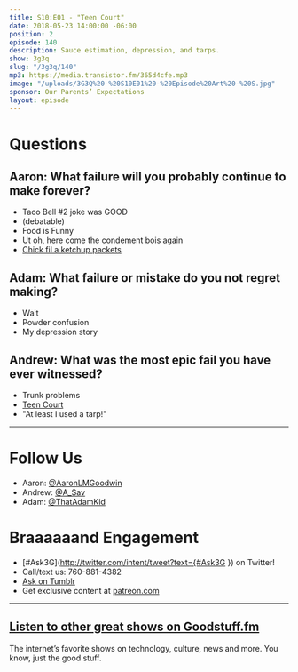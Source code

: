 ```yaml
---
title: S10:E01 - "Teen Court"
date: 2018-05-23 14:00:00 -06:00
position: 2
episode: 140
description: Sauce estimation, depression, and tarps.
show: 3g3q
slug: "/3g3q/140"
mp3: https://media.transistor.fm/365d4cfe.mp3
image: "/uploads/3G3Q%20-%20S10E01%20-%20Episode%20Art%20-%20S.jpg"
sponsor: Our Parents’ Expectations
layout: episode
---
```


# Questions 

## Aaron: What failure will you probably continue to make forever?
- Taco Bell #2 joke was GOOD
- (debatable)
- Food is Funny
- Ut oh, here come the condement bois again
- [Chick fil a ketchup packets](http://l.gdwn.co/UDFUGP.jpg)

## Adam: What failure or mistake do you not regret making?
- Wait
- Powder confusion
- My depression story

## Andrew: What was the most epic fail you have ever witnessed?
- Trunk problems
- [Teen Court](https://courts.ky.gov/aoc/familyjuvenile/teencourt/Pages/default.aspx) 
- "At least I used a tarp!"


***
# Follow Us
* Aaron: [@AaronLMGoodwin](http://twitter.com/aaronlmgoodwin)
* Andrew: [@A_Sav](http://twitter.com/a_sav)
* Adam: [@ThatAdamKid](http://twitter.com/thatadamkid)

# Braaaaaand Engagement
* [#Ask3G](http://twitter.com/intent/tweet?text={#Ask3G }) on Twitter!
* Call/text us: 760-881-4382
* [Ask on Tumblr](http://3g3q.co/ask)
* Get exclusive content at [patreon.com](http://www.patreon.com/3g3q)

***

## [Listen to other great shows on Goodstuff.fm](http://goodstuff.fm/)
The internet’s favorite shows on technology, culture, news and more. You know, just the good stuff.